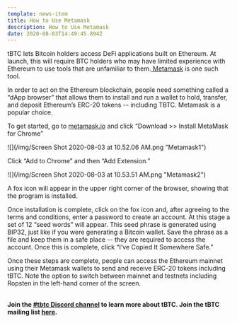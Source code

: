 ```yaml
---
template: news-item
title: How to Use Metamask
description: How to Use Metamask
date: 2020-08-03T14:49:45.894Z
---
```

tBTC lets Bitcoin holders access DeFi applications built on Ethereum. At launch, this will require BTC holders who may have limited experience with Ethereum to use tools that are unfamiliar to them.[ Metamask](https://metamask.io/) is one such tool.

In order to act on the Ethereum blockchain, people need something called a “dApp browser” that allows them to install and run a wallet to hold, transfer, and deposit Ethereum’s ERC-20 tokens -- including TBTC. Metamask is a popular choice.

To get started, go to [metamask.io](https://metamask.io/) and click “Download >> Install MetaMask for Chrome”

![](/img/Screen Shot 2020-08-03 at 10.52.06 AM.png "Metamask1")

Click “Add to Chrome” and then “Add Extension.”

![](/img/Screen Shot 2020-08-03 at 10.53.51 AM.png "Metamask2")

A fox icon will appear in the upper right corner of the browser, showing that the program is installed.

Once installation is complete, click on the fox icon and, after agreeing to the terms and conditions, enter a password to create an account. At this stage a set of 12 “seed words” will appear. This seed phrase is generated using BIP32, just like if you were generating a Bitcoin wallet. Save the phrase as a file and keep them in a safe place -- they are required to access the account. Once this is complete, click “I’ve Copied It Somewhere Safe.”

Once these steps are complete, people can access the Ethereum mainnet using their Metamask wallets to send and receive ERC-20 tokens including tBTC. Note the option to switch between mainnet and testnets including Ropsten in the left-hand corner of the screen.

**\
Join the [\#tbtc Discord channel](https://discord.com/invite/threshold?ref=tbtc.network) to learn more about tBTC. Join the tBTC mailing list [here](https://tbtc.network/#mailing-list).**
